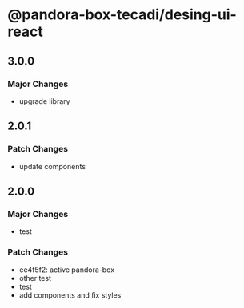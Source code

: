 # @pandora-box-tecadi/desing-ui-react

## 3.0.0

### Major Changes

- upgrade library

## 2.0.1

### Patch Changes

- update components

## 2.0.0

### Major Changes

- test

### Patch Changes

- ee4f5f2: active pandora-box
- other test
- test
- add components and fix styles
